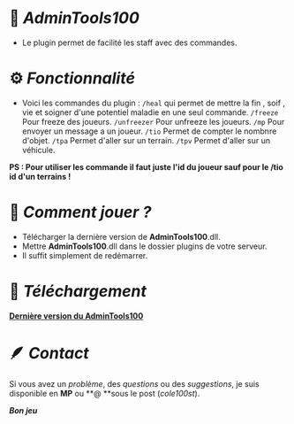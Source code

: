 # 👮 ***AdminTools100***
- Le plugin permet de facilité les staff avec des commandes.

# ⚙️ ***Fonctionnalité***
- Voici les commandes du plugin : 
`/heal` qui permet de mettre la fin , soif , vie et soigner d'une potentiel maladie en une seul commande.
`/freeze` Pour freeze des joueurs.
`/unfreezer` Pour unfreeze les joueurs.
`/mp`  Pour envoyer un message a un joueur.
`/tio` Permet de compter le nombnre d'objet.
`/tpa` Permet d'aller sur un terrain.
`/tpv` Permet d'aller sur un véhicule.

**PS : Pour utiliser les commande il faut juste l'id du joueur sauf pour le /tio id d'un terrains !**

# 🧸 ***Comment jouer ?***
- Télécharger la dernière version de **AdminTools100**.dll.
- Mettre **AdminTools100**.dll dans le dossier plugins de votre serveur.
- Il suffit simplement de redémarrer.


# 🧩 ***Téléchargement***
**[Dernière version du AdminTools100](https://github.com/cole100st/Salaire100/releases/tag/Salaire100)**

# 🪶 ***Contact***
Si vous avez un *problème*, des *questions* ou des *suggestions*, je suis disponible en **MP**  ou **@ **sous le post (*cole100st*).

***Bon jeu***
